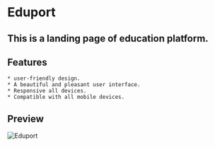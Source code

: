 # Eduport
## This is a landing page of education platform.

## Features
    * user-friendly design.
    * A beautiful and pleasant user interface.
    * Responsive all devices.
    * Compatible with all mobile devices.

## Preview

![Eduport](https://github.com/ganeshvish02012003/codsoft1-landing-page/assets/149355047/90866397-4958-4544-bd4d-6554a21087b8)

